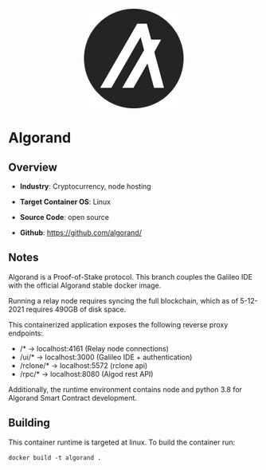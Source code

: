 <p align="center">
  <img src="https://github.com/GoHypernet/Galileo-Mission-Frameworks/blob/algorand/algorand_logo.png" width="200">
</p>

# Algorand

## Overview
- **Industry**: Cryptocurrency, node hosting

- **Target Container OS**: Linux

- **Source Code**: open source

- **Github**: https://github.com/algorand/

## Notes

Algorand is a Proof-of-Stake protocol. This branch couples the Galileo IDE with the official Algorand stable docker image. 

Running a relay node requires syncing the full blockchain, which as of 5-12-2021 requires 490GB of disk space. 

This containerized application exposes the following reverse proxy endpoints:

- /* -> localhost:4161 (Relay node connections)
- /ui/* -> localhost:3000 (Galileo IDE + authentication)
- /rclone/* -> localhost:5572 (rclone api)
- /rpc/* -> localhost:8080 (Algod rest API)
 
Additionally, the runtime environment contains node and python 3.8 for Algorand Smart Contract development. 

## Building

This container runtime is targeted at linux. To build the container run:

```
docker build -t algorand .
```